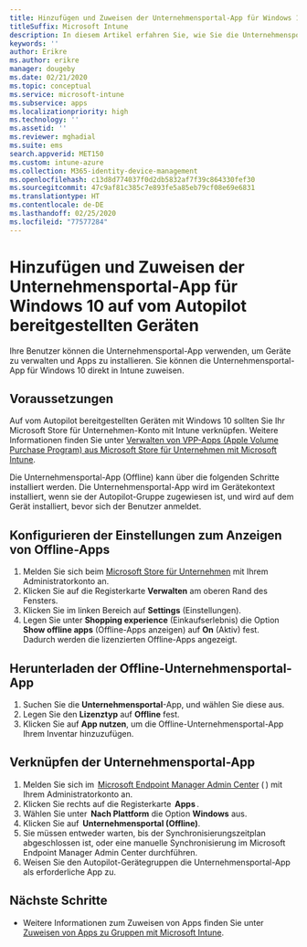 ```yaml
---
title: Hinzufügen und Zuweisen der Unternehmensportal-App für Windows 10 auf vom Autopilot bereitgestellten Geräten
titleSuffix: Microsoft Intune
description: In diesem Artikel erfahren Sie, wie Sie die Unternehmensportal-App für Windows 10 auf vom Autopilot bereitgestellten Geräten hinzufügen und zuweisen.
keywords: ''
author: Erikre
ms.author: erikre
manager: dougeby
ms.date: 02/21/2020
ms.topic: conceptual
ms.service: microsoft-intune
ms.subservice: apps
ms.localizationpriority: high
ms.technology: ''
ms.assetid: ''
ms.reviewer: mghadial
ms.suite: ems
search.appverid: MET150
ms.custom: intune-azure
ms.collection: M365-identity-device-management
ms.openlocfilehash: c13d8d774037f0d2db5832af7f39c864330fef30
ms.sourcegitcommit: 47c9af81c385c7e893fe5a85eb79cf08e69e6831
ms.translationtype: HT
ms.contentlocale: de-DE
ms.lasthandoff: 02/25/2020
ms.locfileid: "77577284"
---
```

# <a name="add-and-assign-the-windows-10-company-portal-app-for-autopilot-provisioned-devices"></a>Hinzufügen und Zuweisen der Unternehmensportal-App für Windows 10 auf vom Autopilot bereitgestellten Geräten

Ihre Benutzer können die Unternehmensportal-App verwenden, um Geräte zu verwalten und Apps zu installieren. Sie können die Unternehmensportal-App für Windows 10 direkt in Intune zuweisen. 

## <a name="prerequisites"></a>Voraussetzungen

Auf vom Autopilot bereitgestellten Geräten mit Windows 10 sollten Sie Ihr Microsoft Store für Unternehmen-Konto mit Intune verknüpfen. Weitere Informationen finden Sie unter [Verwalten von VPP-Apps (Apple Volume Purchase Program) aus Microsoft Store für Unternehmen mit Microsoft Intune](~/apps/windows-store-for-business.md).

Die Unternehmensportal-App (Offline) kann über die folgenden Schritte installiert werden. Die Unternehmensportal-App wird im Gerätekontext installiert, wenn sie der Autopilot-Gruppe zugewiesen ist, und wird auf dem Gerät installiert, bevor sich der Benutzer anmeldet. 

## <a name="configure-settings-to-show-offline-apps"></a>Konfigurieren der Einstellungen zum Anzeigen von Offline-Apps
1. Melden Sie sich beim [Microsoft Store für Unternehmen](https://www.microsoft.com/business-store) mit Ihrem Administratorkonto an.
2. Klicken Sie auf die Registerkarte **Verwalten** am oberen Rand des Fensters.
3. Klicken Sie im linken Bereich auf **Settings** (Einstellungen).
4. Legen Sie unter **Shopping experience** (Einkaufserlebnis) die Option **Show offline apps** (Offline-Apps anzeigen) auf **On** (Aktiv) fest.  
    Dadurch werden die lizenzierten Offline-Apps angezeigt.

## <a name="get-the-offline-company-portal-app"></a>Herunterladen der Offline-Unternehmensportal-App
1. Suchen Sie die **Unternehmensportal**-App, und wählen Sie diese aus.
2. Legen Sie den **Lizenztyp** auf **Offline** fest.
3. Klicken Sie auf **App nutzen**, um die Offline-Unternehmensportal-App Ihrem Inventar hinzuzufügen.

## <a name="assign-the-company-portal-app"></a>Verknüpfen der Unternehmensportal-App
1. Melden Sie sich im  [Microsoft Endpoint Manager Admin Center](https://go.microsoft.com/fwlink/?linkid=2109431) ( ) mit Ihrem Administratorkonto an. 
2. Klicken Sie rechts auf die Registerkarte  **Apps** . 
3. Wählen Sie unter  **Nach Plattform** die Option **Windows** aus. 
4. Klicken Sie auf  **Unternehmensportal (Offline)**.   
5. Sie müssen entweder warten, bis der Synchronisierungszeitplan abgeschlossen ist, oder eine manuelle Synchronisierung im Microsoft Endpoint Manager Admin Center durchführen.
6. Weisen Sie den Autopilot-Gerätegruppen die Unternehmensportal-App als erforderliche App zu.

## <a name="next-steps"></a>Nächste Schritte

- Weitere Informationen zum Zuweisen von Apps finden Sie unter [Zuweisen von Apps zu Gruppen mit Microsoft Intune](apps-deploy.md).

